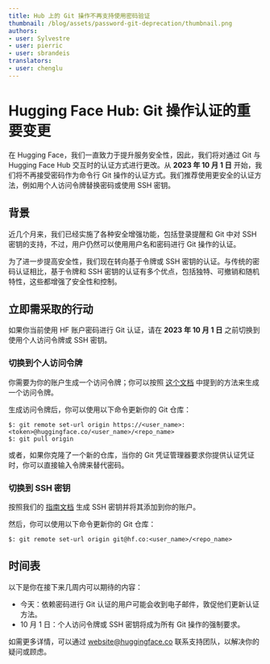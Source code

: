 ```yaml
---
title: Hub 上的 Git 操作不再支持使用密码验证
thumbnail: /blog/assets/password-git-deprecation/thumbnail.png
authors:
- user: Sylvestre
- user: pierric
- user: sbrandeis
translators:
- user: chenglu
---
```


# Hugging Face Hub: Git 操作认证的重要变更

<!-- {blog_metadata} -->
<!-- {authors} -->

在 Hugging Face，我们一直致力于提升服务安全性，因此，我们将对通过 Git 与 Hugging Face Hub 交互时的认证方式进行更改。从 **2023 年 10 月 1 日** 开始，我们将不再接受密码作为命令行 Git 操作的认证方式。我们推荐使用更安全的认证方法，例如用个人访问令牌替换密码或使用 SSH 密钥。

## 背景

近几个月来，我们已经实施了各种安全增强功能，包括登录提醒和 Git 中对 SSH 密钥的支持，不过，用户仍然可以使用用户名和密码进行 Git 操作的认证。

为了进一步提高安全性，我们现在转向基于令牌或 SSH 密钥的认证。与传统的密码认证相比，基于令牌和 SSH 密钥的认证有多个优点，包括独特、可撤销和随机特性，这些都增强了安全性和控制。

## 立即需采取的行动

如果你当前使用 HF 账户密码进行 Git 认证，请在 **2023 年 10 月 1 日** 之前切换到使用个人访问令牌或 SSH 密钥。

### 切换到个人访问令牌

你需要为你的账户生成一个访问令牌；你可以按照 [这个文档](https://huggingface.co/docs/hub/security-tokens#user-access-tokens) 中提到的方法来生成一个访问令牌。

生成访问令牌后，你可以使用以下命令更新你的 Git 仓库：

```
$: git remote set-url origin https://<user_name>:<token>@huggingface.co/<user_name>/<repo_name>
$: git pull origin
```

或者，如果你克隆了一个新的仓库，当你的 Git 凭证管理器要求你提供认证凭证时，你可以直接输入令牌来替代密码。

### 切换到 SSH 密钥

按照我们的 [指南文档](https://huggingface.co/docs/hub/security-git-ssh) 生成 SSH 密钥并将其添加到你的账户。

然后，你可以使用以下命令更新你的 Git 仓库：

```
$: git remote set-url origin git@hf.co:<user_name>/<repo_name>
```

## 时间表

以下是你在接下来几周内可以期待的内容：

-   今天：依赖密码进行 Git 认证的用户可能会收到电子邮件，敦促他们更新认证方法。
-   10 月 1 日：个人访问令牌或 SSH 密钥将成为所有 Git 操作的强制要求。

如需更多详情，可以通过 [website@huggingface.co](mailto:website@huggingface.co) 联系支持团队，以解决你的疑问或顾虑。